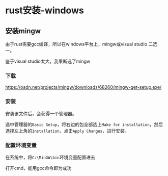# rust安装-windows

## 安装mingw

由于rust需要gcc编译，所以在windows平台上，mingw或visual studio 二选一。

鉴于visual studio太大，我果断选了mingw

### 下载

https://osdn.net/projects/mingw/downloads/68260/mingw-get-setup.exe/

### 安装

安装该文件后，会获得一个管理器。

选中管理器的`Basic Setup`，将右边的包全部选上`Make for installation`，然后选择左上角的`Installation`，点击`Apply Changes`，进行安装。

### 配置环境变量

在系统中，将`C:\MinGW\bin`环境变量配置进去

打开cmd，能用gcc命令即为成功